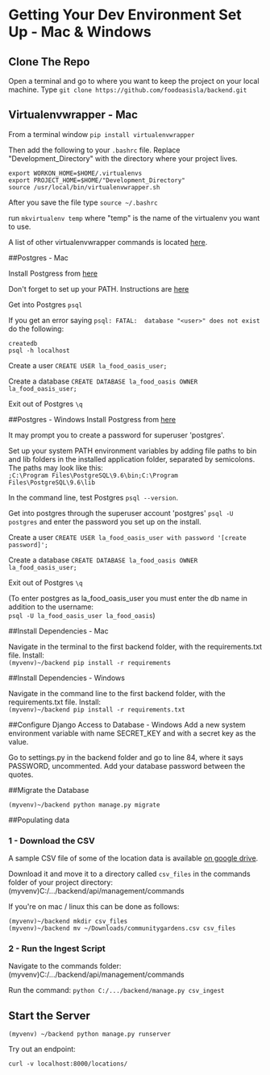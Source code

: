 # Getting Your Dev Environment Set Up - Mac & Windows

## Clone The Repo

Open a terminal and go to where you want to keep the project on your local machine.
Type `git clone https://github.com/foodoasisla/backend.git`

## Virtualenvwrapper - Mac

From a terminal window `pip install virtualenvwrapper`

Then add the following to your `.bashrc` file. Replace "Development_Directory" with the directory where your project lives.

    export WORKON_HOME=$HOME/.virtualenvs
    export PROJECT_HOME=$HOME/"Development_Directory"
    source /usr/local/bin/virtualenvwrapper.sh

After you save the file type `source ~/.bashrc`

run `mkvirtualenv temp` where "temp" is the name of the virtualenv you want to use.

A list of other virtualenvwrapper commands is located [here](http://virtualenvwrapper.readthedocs.io/en/latest/install.html).

##Postgres - Mac

Install Postgress from [here](http://postgresapp.com/)

Don't forget to set up your PATH. Instructions are [here](http://postgresapp.com/documentation/cli-tools.html)

Get into Postgres `psql`

If you get an error saying `psql: FATAL:  database "<user>" does not exist` do the following:

    createdb
    psql -h localhost

Create a user
    `CREATE USER la_food_oasis_user;`

Create a database
    `CREATE DATABASE la_food_oasis OWNER la_food_oasis_user;`

Exit out of Postgres `\q`

##Postgres - Windows
Install Postgress from [here](http://www.enterprisedb.com/products-services-training/pgdownload#windows)

It may prompt you to create a password for superuser 'postgres'.

Set up your system PATH environment variables by adding file paths to bin and lib folders in the installed application folder, separated by semicolons. The paths may look like this: </br>
`;C:\Program Files\PostgreSQL\9.6\bin;C:\Program Files\PostgreSQL\9.6\lib`

In the command line, test Postgres `psql --version`.

Get into postgres through the superuser account 'postgres' `psql -U postgres` and enter the password you set up on the install.

Create a user
    `CREATE USER la_food_oasis_user with password '[create password]';`

Create a database
    `CREATE DATABASE la_food_oasis OWNER la_food_oasis_user;`

Exit out of Postgres `\q`

(To enter postgres as la_food_oasis_user you must enter the db name in addition to the username: </br>
`psql -U la_food_oasis_user la_food_oasis`)

##Install Dependencies - Mac

Navigate in the terminal to the first backend folder, with the requirements.txt file. Install: </br>
`(myvenv)~/backend pip install -r requirements`

##Install Dependencies - Windows

Navigate in the command line to the first backend folder, with the requirements.txt file. Install: </br>
`(myvenv)~/backend pip install -r requirements.txt`

##Configure Django Access to Database - Windows
Add a new system environment variable with name SECRET_KEY and with a secret key as the value.

Go to settings.py in the backend folder and go to line 84, where it says PASSWORD, uncommented. Add your database password between the quotes.

##Migrate the Database

`(myvenv)~/backend python manage.py migrate`

##Populating data

### 1 - Download the CSV

A sample CSV file of some of the location data is available [on google drive](https://drive.google.com/file/d/0B-rFXz0_Z5MMOE9ZNWxyaVh1UkE/view).

Download it and move it to a directory called `csv_files` in the commands folder of your project directory: (myvenv)C:/.../backend/api/management/commands

If you're on mac / linux this can be done as follows:

```
(myvenv)~/backend mkdir csv_files
(myvenv)~/backend mv ~/Downloads/communitygardens.csv csv_files
```

### 2 - Run the Ingest Script

Navigate to the commands folder: (myvenv)C:/.../backend/api/management/commands

Run the command: `python C:/.../backend/manage.py csv_ingest`

## Start the Server

```
(myvenv) ~/backend python manage.py runserver
```

Try out an endpoint:

```
curl -v localhost:8000/locations/
```

